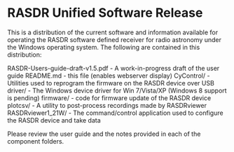 # RASDR Unified Software Release

This is a distribution of the current software and information available for operating the RASDR software defined receiver for radio astronomy under the Windows operating system.  The following are contained in this distribution:

RASDR-Users-guide-draft-v1.5.pdf - A work-in-progress draft of the user guide
README.md                        - this file (enables webserver display)
CyControl/                       - Utilities used to reprogram the firmware on the RASDR device over USB
driver/                          - The Windows device driver for Win 7/Vista/XP (Windows 8 support is pending)
firmware/                        - code for firmware update of the RASDR device
plotcsv/                         - A utility to post-process recordings made by RASDRviewer
RASDRviewer1_21W/                - The command/control application used to configure the RASDR device and take data

Please review the user guide and the notes provided in each of the component folders.
